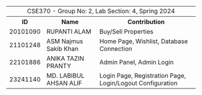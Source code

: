 <table>
    <tr>
        <td colspan="3"><center>CSE370 - Group No: 2, Lab Section: 4, Spring 2024</td>
    </tr>
    <tr>
        <th>ID</th>
        <th>Name</th>
        <th>Contribution</th>
    </tr>
    <tr>
        <td>20101090</td>
        <td>RUPANTI ALAM</td>
        <td>Buy/Sell Properties</td>
    </tr>
    <tr>
        <td>21101248</td>
        <td>ASM Najmus Sakib Khan</td>
        <td>Home Page, Wishlist, Database Connection</td>
    </tr>
    <tr>
        <td>22101886</td>
        <td>ANIKA TAZIN PRANTY</td>
        <td>Admin Panel, Admin Login</td>
    </tr>
    <tr>
        <td>23241140</td>
        <td>MD. LABIBUL AHSAN ALIF</td>
        <td>Login Page, Registration Page, Login/Logout Configuration</td>
    </tr>
</table>

